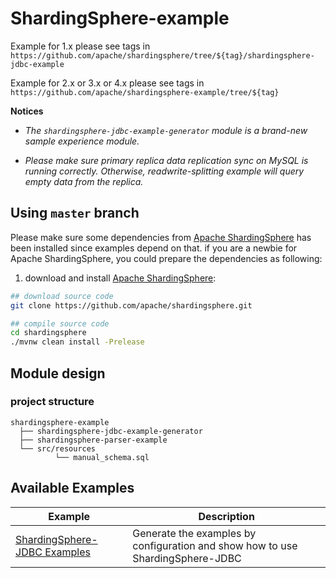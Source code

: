 # ShardingSphere-example

Example for 1.x please see tags in `https://github.com/apache/shardingsphere/tree/${tag}/shardingsphere-jdbc-example`

Example for 2.x or 3.x or 4.x please see tags in `https://github.com/apache/shardingsphere-example/tree/${tag}`

**Notices**

- *The `shardingsphere-jdbc-example-generator` module is a brand-new sample experience module.*

- *Please make sure primary replica data replication sync on MySQL is running correctly. Otherwise, readwrite-splitting example will query empty data from the replica.*

## Using `master` branch

Please make sure some dependencies from [Apache ShardingSphere](https://github.com/apache/shardingsphere) has been installed since examples depend on that.
if you are a newbie for Apache ShardingSphere, you could prepare the dependencies as following: 

1. download and install [Apache ShardingSphere](https://github.com/apache/shardingsphere):

```bash
## download source code
git clone https://github.com/apache/shardingsphere.git

## compile source code
cd shardingsphere
./mvnw clean install -Prelease
```

## Module design

### project structure

```
shardingsphere-example
  ├── shardingsphere-jdbc-example-generator
  ├── shardingsphere-parser-example
  └── src/resources
          └── manual_schema.sql
```

## Available Examples

| Example                                                                         | Description                                                                    |
|---------------------------------------------------------------------------------|--------------------------------------------------------------------------------|
| [ShardingSphere-JDBC Examples](shardingsphere-jdbc-example-generator/README.md) | Generate the examples by configuration and show how to use ShardingSphere-JDBC |
